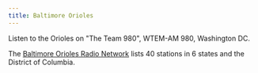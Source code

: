 ```yaml
---
title: Baltimore Orioles
---
```

Listen to the Orioles on "The Team 980", WTEM-AM 980, Washington DC.

The
[Baltimore Orioles Radio Network](https://www.mlb.com/orioles/schedule/broadcast-affiliates)
lists 40 stations in 6 states and the District of Columbia.
